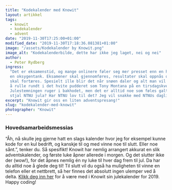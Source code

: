 ```yaml
---
title: "Kodekalender med Knowit"
layout: artikkel
tags:
  - knowit
  - kodekalender
  - advent
date: "2019-11-30T17:25:00+01:00"
modified_date: "2019-11-30T17:18:36.081381+01:00"
image: "/assets/Kodekalender by Knowit.png"
image_alt: "Kodekalenderbilde, dette har ikke jeg laget, nei og nei"
author:
  - Peter Rydberg
ingress:
  "Det er eksamenstid, og mange onlinere føler seg mer presset enn en hamster i
  en oksygentank. Eksamener skal gjennomføres, resultater skal oppnås og nudler
  skal fortæres. Spesielt ille blir det når snøen daler og alt man vil gjøre er
  å rulle rundt i det hvite pudderet som Tony Montana på en tirsdagskveld.
  Julestemningen ruger i bakhodet, men det er alltid noe som føles galt. Hvorfor
  stjal NTNU jula? Har NTNU lov til det? Jeg vil snakke med NTNUs daglige leder."
excerpt: "Knowit gir oss en liten adventspresang!"
slug: "kodekalender-med-knowit"
photographer: "Knowit"
---
```


### Hovedsamarbeidsmessias

“Åh, nå skulle jeg gjerne hatt en slags kalender hvor jeg for eksempel kunne
kode for en kul bedrift, og kanskje til og med vinne noe til slutt. Eller noe
sånt.”, tenker du. Så spesifikt! Knowit har nemlig arrangert akkurat en slik
adventskalender, og første luke åpner allerede i morgen. Og det slutter ikke der
(wow!), for det åpnes nemlig én ny luke til hver dag frem til jul. Da har du
alltid noe å glede deg til! Til slutt vil du også ha muligheten til vinne en
telefon eller et nettbrett, så her finnes det absolutt ingen ulemper ved å
delta. [Klikk deg inn her](https://julekalender.knowit.no/) for å være med i
Knowit sin julekalender for 2019. Happy coding!
